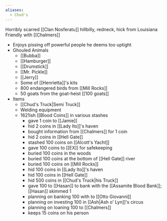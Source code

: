 ```yaml
---
aliases:
  - Chud's
---
```


Horribly scarred [[Clan Nosferatu]] hillbilly, redneck, hick from Louisiana
Friendly with [[Chalmers]]

- Enjoys pissing off powerful people he deems too uptight
- Ghouled Animals
	- [[Bubba]]
	- [[Hamburger]]
	- [[Drumstick]]
	- [[Mr. Pickle]]
	- [[Jerry]]
	- Some of [[Henrietta]]'s kits
	- 800 endangered birds from [[Mill Rocks]]
	- 50 goats from the goat-heist [[100 goats]]
- Items
	- [[Chud's Truck|Semi Truck]]
	- Welding equipment
	- 1621ish [[Blood Coins]] in various stashes
		- gave 1 coin to [[Jamie]]
		- hid 2 coins in [[Lady Ito]]'s haven
		- bought information from [[Chalmers]] for 1 coin
		- hid 2 coins in [[Hell Gate]]
		- stashed 100 coins on [[Alcott's Yacht]]
		- gave 100 coins to [[EX]] for safekeeping
		- buried 100 coins in the woods
		- buried 100 coins at the bottom of [[Hell Gate]] river
		- buried 100 coins on [[Mill Rocks]]
		- hid 100 coins in [[Lady Ito]]'s haven
		- hid 100 coins in [[Hell Gate]]
		- hid 500 coins in [[Chud's Truck|his Truck]]
		- gave 100 to [[Hasan]] to bank with the [[Assamite Blood Bank]]; [[Hasan]] skimmed 1
		- planning on banking 100 with to [[Otto Giovanni]]
		- planning on investing 100 in [[Ash|Ash o' Lyn]]'s circus
		- planning on loaning 100 to [[Chalmers]]
		- keeps 15 coins on his person